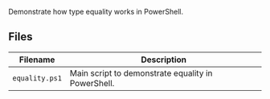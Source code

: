 Demonstrate how type equality works in PowerShell.

## Files

| Filename                   | Description                                                                 |
|----------------------------|-----------------------------------------------------------------------------|
| `equality.ps1`             | Main script to demonstrate equality in PowerShell.                          |